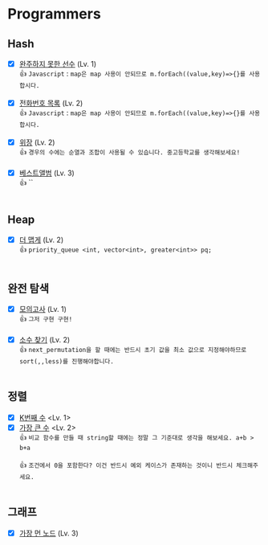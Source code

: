 # Programmers

## Hash

- [x] [완주하지 못한 선수](https://programmers.co.kr/learn/courses/30/lessons/42576) (Lv. 1)<br>
👍 `Javascript` : `map은 map 사용이 안되므로 m.forEach((value,key)=>{}를 사용합시다.` <br><br>
- [x] [전화번호 목록](https://programmers.co.kr/learn/courses/30/lessons/42577) (Lv. 2) <br>
👍 `Javascript` : `map은 map 사용이 안되므로 m.forEach((value,key)=>{}를 사용합시다.` <br><br>
- [x] [위장](https://programmers.co.kr/learn/courses/30/lessons/42578) (Lv. 2) <br>
👍 `경우의 수에는 순열과 조합이 사용될 수 있습니다. 중고등학교를 생각해보세요!` <br><br>
- [x] [베스트앨범](https://programmers.co.kr/learn/courses/30/lessons/42579) (Lv. 3) <br>
👍 `` <br><br>

## Heap
- [x] [더 맵게](https://programmers.co.kr/learn/courses/30/lessons/42626) (Lv. 2)<br>
👍 `priority_queue <int, vector<int>, greater<int>> pq;` <br><br>

## 완전 탐색 
- [x] [모의고사](https://programmers.co.kr/learn/courses/30/lessons/42840) (Lv. 1)<br>
👍 `그저 구현 구현!` <br><br>
- [x] [소수 찾기](https://programmers.co.kr/learn/courses/30/lessons/42839) (Lv. 2)<br>
👍 `next_permutation을 할 때에는 반드시 초기 값을 최소 값으로 지정해야하므로 sort(,,less)를 진행해야합니다.` <br><br>

## 정렬
- [x] [K번째 수](https://programmers.co.kr/learn/courses/30/lessons/42748) <Lv. 1> <br>
- [x] [가장 큰 수](https://programmers.co.kr/learn/courses/30/lessons/42746) <Lv. 2> <br>
👍 `비교 함수를 만들 때 string할 때에는 정말 그 기준대로 생각을 해보세요. a+b > b+a` <br><br>
👍 `조건에서 0을 포함한다? 이건 반드시 예외 케이스가 존재하는 것이니 반드시 체크해주세요.` <br><br>

## 그래프
- [x] [가장 먼 노드](https://programmers.co.kr/learn/courses/30/lessons/49189#) (Lv. 3) <br>
